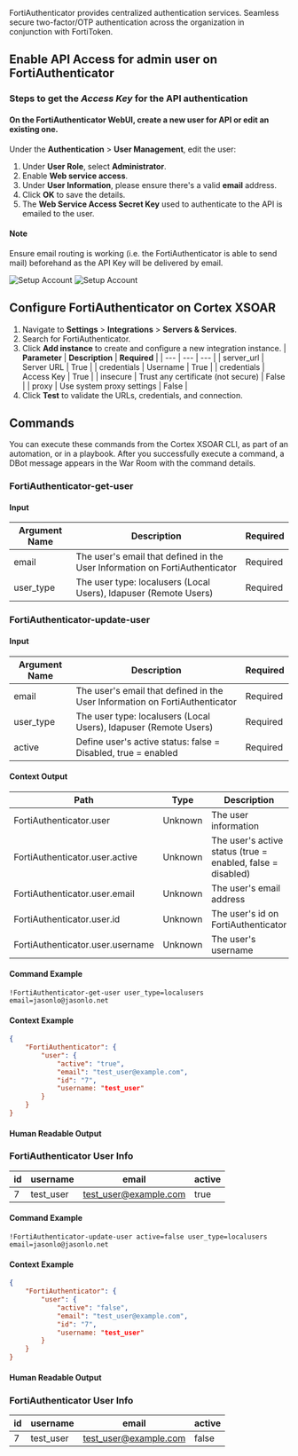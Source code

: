 
FortiAuthenticator provides centralized authentication services. 
Seamless secure two-factor/OTP authentication across the organization in conjunction with FortiToken.

## Enable API Access for admin user on FortiAuthenticator
### Steps to get the ***Access Key*** for the API authentication
#### On the FortiAuthenticator WebUI, create a new user for API or edit an existing one. 
Under the **Authentication** > **User Management**, edit the user: 
1. Under **User Role**, select **Administrator**.
2. Enable **Web service access**.
3. Under **User Information**, please ensure there's  a valid **email** address.
4. Click **OK** to save the details.
5. The **Web Service Access Secret Key** used to authenticate to the API is emailed to the user.
#### Note
Ensure email routing is working (i.e. the FortiAuthenticator is able to send mail) beforehand as the API Key will be delivered by email.

![Setup Account](./fauthenableapiaccess.png)
![Setup Account](./fauthaccesskeyemail.png)



## Configure FortiAuthenticator on Cortex XSOAR
1. Navigate to **Settings** > **Integrations** > **Servers & Services**.
2. Search for FortiAuthenticator.
3. Click **Add instance** to create and configure a new integration instance.
    | **Parameter** | **Description** | **Required** |
    | --- | --- | --- |
    | server_url | Server URL | True |
    | credentials | Username | True |
    | credentials | Access Key | True |
    | insecure | Trust any certificate \(not secure\) | False |
    | proxy | Use system proxy settings | False |
4. Click **Test** to validate the URLs, credentials, and connection.

## Commands
You can execute these commands from the Cortex XSOAR CLI, as part of an automation, or in a playbook.
After you successfully execute a command, a DBot message appears in the War Room with the command details.

### FortiAuthenticator-get-user
#### Input
| **Argument Name** | **Description** | **Required** |
| --- | --- | --- |
| email | The user's email that defined in the User Information on FortiAuthenticator | Required | 
| user_type | The user type:  localusers (Local Users), ldapuser (Remote Users) | Required | 

### FortiAuthenticator-update-user
#### Input
| **Argument Name** | **Description** | **Required** |
| --- | --- | --- |
| email | The user's email that defined in the User Information on FortiAuthenticator | Required | 
| user_type | The user type:  localusers (Local Users), ldapuser (Remote Users) | Required | 
| active | Define user's active status:  false = Disabled, true = enabled | Required | 

#### Context Output
| **Path** | **Type** | **Description** |
| --- | --- | --- |
| FortiAuthenticator.user | Unknown | The user information | 
| FortiAuthenticator.user.active | Unknown | The user's active status (true = enabled, false = disabled) | 
| FortiAuthenticator.user.email | Unknown | The user's email address | 
| FortiAuthenticator.user.id | Unknown | The user's id on FortiAuthenticator | 
| FortiAuthenticator.user.username | Unknown | The user's username | 


#### Command Example
```!FortiAuthenticator-get-user user_type=localusers email=jasonlo@jasonlo.net```

#### Context Example
```json
{
    "FortiAuthenticator": {
        "user": {
            "active": "true",
            "email": "test_user@example.com",
            "id": "7",
            "username: "test_user"
        }
    }
}
```

#### Human Readable Output

### FortiAuthenticator User Info
|id|username|email|active|
|---|---|---|---|
| 7 | test_user | test_user@example.com | true |



#### Command Example
```!FortiAuthenticator-update-user active=false user_type=localusers email=jasonlo@jasonlo.net```

#### Context Example
```json
{
    "FortiAuthenticator": {
        "user": {
            "active": "false",
            "email": "test_user@example.com",
            "id": "7",
            "username: "test_user"
        }
    }
}
```

#### Human Readable Output

### FortiAuthenticator User Info
|id|username|email|active|
|---|---|---|---|
| 7 | test_user | test_user@example.com | false |





